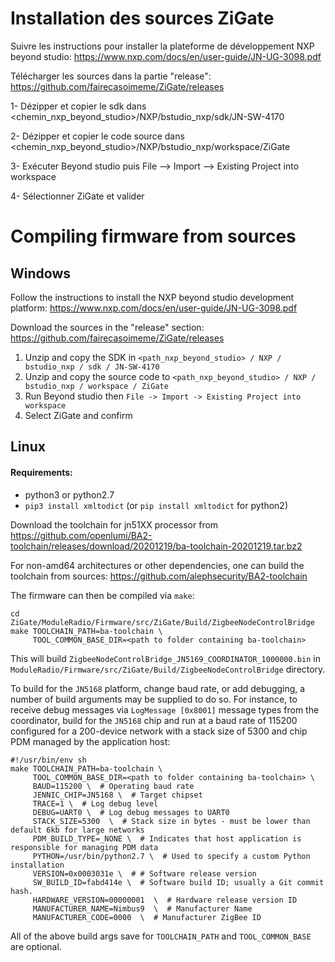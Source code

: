 # Installation des sources ZiGate

Suivre les instructions pour installer la plateforme de développement NXP beyond studio:
https://www.nxp.com/docs/en/user-guide/JN-UG-3098.pdf

Télécharger les sources dans la partie "release":
https://github.com/fairecasoimeme/ZiGate/releases

1- Dézipper et copier le sdk dans <chemin_nxp_beyond_studio>/NXP/bstudio_nxp/sdk/JN-SW-4170

2- Dézipper et copier le code source dans <chemin_nxp_beyond_studio>/NXP/bstudio_nxp/workspace/ZiGate

3- Exécuter Beyond studio puis  File --> Import --> Existing Project into workspace 

4- Sélectionner ZiGate et valider

 
# Compiling firmware from sources

## Windows

Follow the instructions to install the NXP beyond studio development platform:
https://www.nxp.com/docs/en/user-guide/JN-UG-3098.pdf

Download the sources in the "release" section:
https://github.com/fairecasoimeme/ZiGate/releases

1. Unzip and copy the SDK in `<path_nxp_beyond_studio> / NXP / bstudio_nxp / sdk / JN-SW-4170`
2. Unzip and copy the source code to `<path_nxp_beyond_studio> / NXP / bstudio_nxp / workspace / ZiGate`
3. Run Beyond studio then `File -> Import -> Existing Project into workspace`
4. Select ZiGate and confirm

## Linux

#### Requirements:

- python3 or python2.7
- `pip3 install xmltodict` (or `pip install xmltodict` for python2)


Download the toolchain for jn51XX processor from 
https://github.com/openlumi/BA2-toolchain/releases/download/20201219/ba-toolchain-20201219.tar.bz2

For non-amd64 architectures or other dependencies, one can build the toolchain
from sources: https://github.com/alephsecurity/BA2-toolchain

The firmware can then be compiled via `make`:

```shell
cd ZiGate/ModuleRadio/Firmware/src/ZiGate/Build/ZigbeeNodeControlBridge
make TOOLCHAIN_PATH=ba-toolchain \
     TOOL_COMMON_BASE_DIR=<path to folder containing ba-toolchain>
```

This will build `ZigbeeNodeControlBridge_JN5169_COORDINATOR_1000000.bin` in 
`ModuleRadio/Firmware/src/ZiGate/Build/ZigbeeNodeControlBridge` directory.

To build for the `JN5168` platform, change baud rate, or add debugging, a number of
build arguments may be supplied to do so. For instance, to receive debug messages via 
`LogMessage [0x8001]` message types from the coordinator, build for the `JN5168` chip and
run at a baud rate of 115200 configured for a 200-device network with a stack size of
5300 and chip PDM managed by the application host:

```shell
#!/usr/bin/env sh
make TOOLCHAIN_PATH=ba-toolchain \
     TOOL_COMMON_BASE_DIR=<path to folder containing ba-toolchain> \
     BAUD=115200 \  # Operating baud rate
     JENNIC_CHIP=JN5168 \  # Target chipset
     TRACE=1 \  # Log debug level
     DEBUG=UART0 \  # Log debug messages to UART0
     STACK_SIZE=5300  \  # Stack size in bytes - must be lower than default 6kb for large networks
     PDM_BUILD_TYPE=_NONE \  # Indicates that host application is responsible for managing PDM data
     PYTHON=/usr/bin/python2.7 \  # Used to specify a custom Python installation
     VERSION=0x0003031e \  # # Software release version
     SW_BUILD_ID=fabd414e \  # Software build ID; usually a Git commit hash.
     HARDWARE_VERSION=00000001  \  # Hardware release version ID
     MANUFACTURER_NAME=Nimbus9  \  # Manufacturer Name
     MANUFACTURER_CODE=0000  \  # Manufacturer ZigBee ID
```

All of the above build args save for `TOOLCHAIN_PATH` and `TOOL_COMMON_BASE` are optional.
